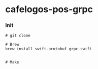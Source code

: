 # cafelogos-pos-grpc
### Init
```
# git clone

# Brew
brew install swift-protobuf grpc-swift


# Make

```